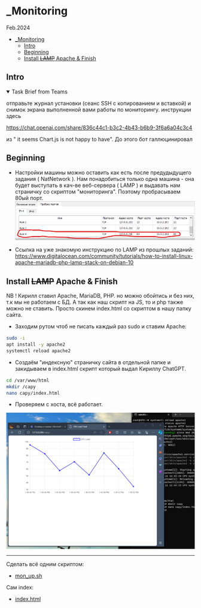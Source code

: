 # _Monitoring
Feb.2024
- [\_Monitoring](#_monitoring)
  - [Intro](#intro)
  - [Beginning](#beginning)
  - [Install ~~LAMP~~ Apache \& Finish](#install-lamp-apache--finish)

## Intro

<details open><summary>Task Brief from Teams</summary>

отправьте журнал установки (сеанс SSH с копированием и вставкой) и снимок экрана выполненной вами работы по мониторингу.
инструкции здесь

https://chat.openai.com/share/836c44c1-b3c2-4b43-b6b9-3f6a6a04c3c4

из " it seems Chart.js is not happy to have". До этого бот галлюцинировал

</details> 


## Beginning
- Настройки машины можно оставить как есть после предудыдущего задания ( NatNetwork ). Нам понадобиться только одна машина - она будет выступать в кач-ве веб-сервера ( LAMP ) и выдавать нам страничку со скриптом "мониторинга". Поэтому пробрасываем 80ый порт.  
![alt text](_rsrc/image-0.png)

- Ссылка на уже знакомую инструкцию по LAMP из прошлых заданий:  
https://www.digitalocean.com/community/tutorials/how-to-install-linux-apache-mariadb-php-lamp-stack-on-debian-10


## Install ~~LAMP~~ Apache & Finish

NB ! Кирилл ставил Apache, MariaDB, PHP. но можно обойтись и без них, т.к мы не работаем с БД. А так как наш скрипт на JS, то и php также можно не ставить. Просто скинем index.html со скриптом в нашу папку сайта.


- Заходим рутом чтоб не писать каждый раз sudo и ставим Apache:  
```bash
sudo -i 
apt install -y apache2
systemctl reload apache2
```
- Создаём "индексную" страничку сайта в отдельной папке и закидываем в index.html скрипт который выдал Кириллу ChatGPT.
```bash
cd /var/www/html
mkdir /capy
nano capy/index.html
```

- Проверяем с хоста, всё работает.

![alt text](_rsrc/image.png)


***
Сделать всё одним скриптом: 
- [mon_up.sh](_rsrc/mon_up.sh)

Сам index:  
- [index.html](_rsrc/index.html)
